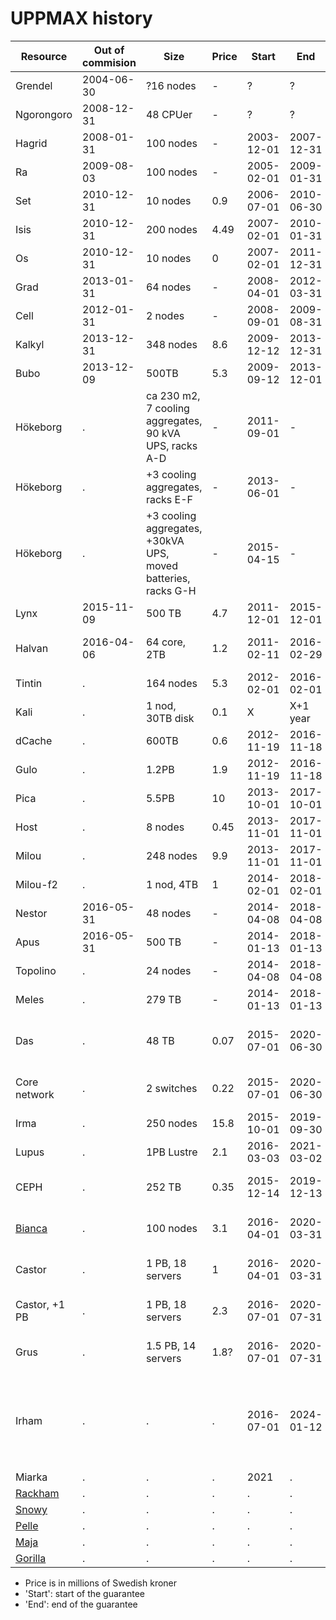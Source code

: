 # UPPMAX history

Resource                               |Out of commision|Size                                                         |Price|Start     |End       |Features
---------------------------------------|----------------|-------------------------------------------------------------|-----|----------|----------|---------------------------------
Grendel                                |2004-06-30      |?16 nodes                                                    |-    |?         |?         |Together with NSC
Ngorongoro                             |2008-12-31      |48 CPUer                                                     |-    |?         |?         |SunFire 15k
Hagrid                                 |2008-01-31      |100 nodes                                                    |-    |2003-12-01|2007-12-31|SNIC/Swegrid
Ra                                     |2009-08-03      |100 nodes                                                    |-    |2005-02-01|2009-01-31|SNIC/matvet
Set                                    |2010-12-31      |10 nodes                                                     |0.9  |2006-07-01|2010-06-30|SNIC, power5+IB
Isis                                   |2010-12-31      |200 nodes                                                    |4.49 |2007-02-01|2010-01-31|SNIC/matvet
Os                                     |2010-12-31      |10 nodes                                                     |0    |2007-02-01|2011-12-31|SNIC, IB
Grad                                   |2013-01-31      |64 nodes                                                     |-    |2008-04-01|2012-03-31|SNIC/Swesgrid
Cell                                   |2012-01-31      |2 nodes                                                      |-    |2008-09-01|2009-08-31|2 nodes with cell-procs
Kalkyl                                 |2013-12-31      |348 nodes                                                    |8.6  |2009-12-12|2013-12-31|KAW/SNIC
Bubo                                   |2013-12-09      |500TB                                                        |5.3  |2009-09-12|2013-12-01|KAW/SNIC
Hökeborg                               |.               |ca 230 m2, 7 cooling aggregates, 90 kVA UPS, racks A-D       |-    |2011-09-01|-         |Computer hall, fakultetsmedel
Hökeborg                               |.               |+3 cooling aggregates, racks E-F                             |-    |2013-06-01|-         |Computer hall, fakultetsmedel
Hökeborg                               |.               |+3 cooling aggregates, +30kVA UPS, moved batteries, racks G-H|-    |2015-04-15|-         |Computer hall, fakultetsmedel
Lynx                                   |2015-11-09      |500 TB                                                       |4.7  |2011-12-01|2015-12-01|KAW/SNIC
Halvan                                 |2016-04-06      |64 core, 2TB                                                 |1.2  |2011-02-11|2016-02-29|Diverse, förlängt support 1 år
Tintin                                 |.               |164 nodes                                                    |5.3  |2012-02-01|2016-02-01|SNIC
Kali                                   |.               |1 nod, 30TB disk                                             |0.1  |X         |X+1 year  |iRODS, KAW?
dCache                                 |.               |600TB                                                        |0.6  |2012-11-19|2016-11-18|SNIC
Gulo                                   |.               |1.2PB                                                        |1.9  |2012-11-19|2016-11-18|KAW/BILS
Pica                                   |.               |5.5PB                                                        |10   |2013-10-01|2017-10-01|KAW
Host                                   |.               |8 nodes                                                      |0.45 |2013-11-01|2017-11-01|Used Ganeti, UPPMAX
Milou                                  |.               |248 nodes                                                    |9.9  |2013-11-01|2017-11-01|KAW/BILS
Milou-f2                               |.               |1 nod, 4TB                                                   |1    |2014-02-01|2018-02-01|fysast, login node
Nestor                                 |2016-05-31      |48 nodes                                                     |-    |2014-04-08|2018-04-08|.
Apus                                   |2016-05-31      |500 TB                                                       |-    |2014-01-13|2018-01-13|.
Topolino                               |.               |24 nodes                                                     |-    |2014-04-08|2018-04-08|BILS
Meles                                  |.               |279 TB                                                       |-    |2014-01-13|2018-01-13|.
Das                                    |.               |48 TB                                                        |0.07 |2015-07-01|2020-06-30|New backmount, HP, dnr IT 2015/25
Core network                           |.               |2 switches                                                   |0.22 |2015-07-01|2020-06-30|Dell, core network, dnr IT 2015/50
Irma                                   |.               |250 nodes                                                    |15.8 |2015-10-01|2019-09-30|Supermicro, dnr IT2014/93
Lupus                                  |.               |1PB Lustre                                                   |2.1  |2016-03-03|2021-03-02|Dell, dnr IT214/92
CEPH                                   |.               |252 TB                                                       |0.35 |2015-12-14|2019-12-13|Dell, 7 st servrar, dnr IT 2015/84
[Bianca](../cluster_guides/bianca.md)  |.               |100 nodes                                                    |3.1  |2016-04-01|2020-03-31|SouthPole, Huawei dnr IT 2015/65
Castor                                 |.               |1 PB, 18 servers                                             |1    |2016-04-01|2020-03-31|SouthPole, Huawei dnr IT 2015/65
Castor, +1 PB                          |.               |1 PB, 18 servers                                             |2.3  |2016-07-01|2020-07-31|SouthPole, Huawei dnr IT 2015/65
Grus                                   |.               |1.5 PB, 14 servers                                           |1.8? |2016-07-01|2020-07-31|SouthPole, Huawei dnr IT 2015/65
Irham                                  |.               |.                                                            |.    |2016-07-01|2024-01-12|Decomissioned Irma nodes added to Rackham, became `r[1001-1072,1179-1250]`
Miarka                                 |.               |.                                                            |.    |2021      |.         |.
[Rackham](../cluster_guides/rackham.md)|.               |.                                                            |.    |.         |.         |.
[Snowy](../cluster_guides/snowy.md)    |.               |.                                                            |.    |.         |.         |.
[Pelle](../cluster_guides/pelle.md)    |.               |.                                                            |.    |.         |.         |.
[Maja](../cluster_guides/maja.md)      |.               |.                                                            |.    |.         |.         |.
[Gorilla](../cluster_guides/gorilla.md)|.               |.                                                            |.    |.         |.         |.

- Price is in millions of Swedish kroner
- 'Start': start of the guarantee
- 'End': end of the guarantee
